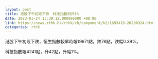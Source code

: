 ```yaml
---
layout: post
title: 港股下午初段下跌　科技指數則升1%
date: 2023-03-24 13:39:12.000000000 +08:00
link: https://news.rthk.hk/rthk/ch/component/k2/1693419-20230324.htm
categories: rthk
---
```


港股下午初段下跌，恒生指數較早時報19971點，跌78點，跌幅0.39%。

科技指數報4241點，升42點，升幅1%。
